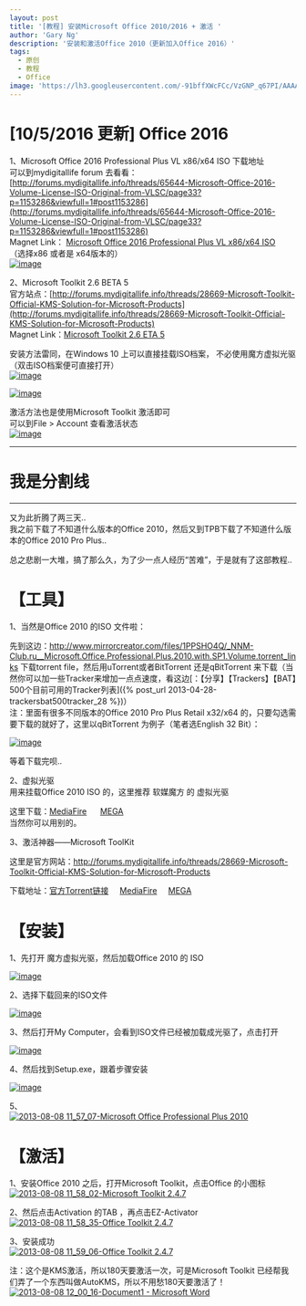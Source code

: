 ```yaml
---
layout: post
title: '[教程] 安装Microsoft Office 2010/2016 + 激活 '
author: 'Gary Ng'
description: '安装和激活Office 2010（更新加入Office 2016）'
tags:
  - 原创
  - 教程
  - Office
image: 'https://lh3.googleusercontent.com/-91bffXWcFCc/VzGNP_q67PI/AAAAAAAAJZQ/wF-JLfi23f8fiqxmvjGNLRlh_wrY7m0mgCHM/s1600/10-05-2016_152458.png'
---
```


# [10/5/2016 更新] Office 2016
1、Microsoft Office 2016 Professional Plus VL x86/x64 ISO 下载地址  
可以到mydigitallife forum 去看看：[http://forums.mydigitallife.info/threads/65644-Microsoft-Office-2016-Volume-License-ISO-Original-from-VLSC/page33?p=1153286&viewfull=1#post1153286](http://forums.mydigitallife.info/threads/65644-Microsoft-Office-2016-Volume-License-ISO-Original-from-VLSC/page33?p=1153286&viewfull=1#post1153286)  
Magnet Link： [
Microsoft Office 2016 Professional Plus VL x86/x64 ISO](magnet:?xt=urn:btih:15B5E810D44F5211FC7DD62845CE8E923F2F467F)  
（选择x86 或者是 x64版本的）  
[![image](https://lh3.googleusercontent.com/-fJulBtK4GwQ/VzGQYLgQQlI/AAAAAAAAJZc/8vM1fK7ZIhkmLaW5HgTB6fu8gqDJilO3gCHM/s800/10-05-2016_153948.png "image")](https://lh3.googleusercontent.com/-fJulBtK4GwQ/VzGQYLgQQlI/AAAAAAAAJZc/8vM1fK7ZIhkmLaW5HgTB6fu8gqDJilO3gCHM/s1600/10-05-2016_153948.png)

2、Microsoft Toolkit 2.6 BETA 5  
官方站点：[http://forums.mydigitallife.info/threads/28669-Microsoft-Toolkit-Official-KMS-Solution-for-Microsoft-Products](http://forums.mydigitallife.info/threads/28669-Microsoft-Toolkit-Official-KMS-Solution-for-Microsoft-Products)  
Magnet Link：[Microsoft Toolkit 2.6 ETA 5](magnet:?xt=urn:btih:IDK76GZ6JUOAOLZ7K3A4ITFOQMHELTKE&dn=Microsoft%20Toolkit%202.6%20BETA%205%20Official%20Torrent&tr=udp%3A%2F%2Fcoppersurfer.tk%3A6969%2Fannounce&tr=http%3A%2F%2Fannounce.torrentsmd.com%3A8080%2Fannounce.php&tr=udp%3A%2F%2Ftracker.istole.it%3A80%2Fannounce&tr=udp%3A%2F%2F12.rarbg.me%3A80%2Fannounce&tr=http%3A%2F%2Ftracker.aletorrenty.pl%3A2710%2Fannounce&tr=udp%3A%2F%2Ftracker.istole.it%3A6969%2Fannounce&tr=udp%3A%2F%2Ftracker.coppersurfer.tk%3A6969&tr=udp%3A%2F%2Fexodus.desync.com%3A6969&tr=udp%3A%2F%2Ftracker.openbittorrent.com%3A80&tr=udp%3A%2F%2Ftracker.publicbt.com%3A80%2Fannounce&tr=udp%3A%2F%2Fwww.eddie4.nl%3A6969%2Fannounce&tr=udp%3A%2F%2F9.rarbg.me%3A2710%2Fannounce&tr=udp%3A%2F%2Fexplodie.org%3A6969%2Fannounce&tr=udp%3A%2F%2F9.rarbg.com%3A2710%2Fannounce&tr=udp%3A%2F%2Ftracker.btzoo.eu%3A80%2Fannounce&tr=udp%3A%2F%2Fopen.demonii.com%3A1337&net=Public&net=I2P&net=Tor)  

安装方法雷同，在Windows 10 上可以直接挂载ISO档案， 不必使用魔方虚拟光驱（双击ISO档案便可直接打开）  
[![image](https://lh3.googleusercontent.com/-aDvtmN2ycdo/VzGNPeTsdeI/AAAAAAAAJZI/lCtj31o6vvc63dYiQr-y3ARC2hLDIObJwCHM/s800/10-05-2016_152156.png "image")](https://lh3.googleusercontent.com/-aDvtmN2ycdo/VzGNPeTsdeI/AAAAAAAAJZI/lCtj31o6vvc63dYiQr-y3ARC2hLDIObJwCHM/s1600/10-05-2016_152156.png)  

[![image](https://lh3.googleusercontent.com/-t54BjvqzuGY/VzGNPebuS2I/AAAAAAAAJZM/pqXhRieE_kQ-pIAFh07YdB4QTiGMMuJJgCHM/s800/10-05-2016_152218.png "image")](https://lh3.googleusercontent.com/-t54BjvqzuGY/VzGNPebuS2I/AAAAAAAAJZM/pqXhRieE_kQ-pIAFh07YdB4QTiGMMuJJgCHM/s1600/10-05-2016_152218.png)  

激活方法也是使用Microsoft Toolkit 激活即可  
可以到File > Account 查看激活状态  
[![image](https://lh3.googleusercontent.com/-91bffXWcFCc/VzGNP_q67PI/AAAAAAAAJZQ/wF-JLfi23f8fiqxmvjGNLRlh_wrY7m0mgCHM/s800/10-05-2016_152458.png "image")](https://lh3.googleusercontent.com/-91bffXWcFCc/VzGNP_q67PI/AAAAAAAAJZQ/wF-JLfi23f8fiqxmvjGNLRlh_wrY7m0mgCHM/s1600/10-05-2016_152458.png)  

----  
# 我是分割线  
----  

又为此折腾了两三天..  
我之前下载了不知道什么版本的Office
2010，然后又到TPB下载了不知道什么版本的Office 2010 Pro Plus..  

总之悲剧一大堆，搞了那么久，为了少一点人经历“苦难”，于是就有了这部教程..  

# 【工具】  
1、当然是Office 2010 的ISO 文件啦：  

先到这边：<http://www.mirrorcreator.com/files/1PPSHO4Q/_NNM-Club.ru__Microsoft.Office.Professional.Plus.2010.with.SP1.Volume.torrent_links>
下载torrent file，然后用uTorrent或者BitTorrent 还是qBitTorrent
来下载（当然你可以加一些Tracker来增加一点点速度，看这边[：【分享】【Trackers】【BAT】500个目前可用的Tracker列表]({% post_url 2013-04-28-trackersbat500tracker_28 %})）  
注：里面有很多不同版本的Office 2010 Pro Plus Retail x32/x64
的，只要勾选需要下载的就好了，这里以qBitTorrent 为例子（笔者选English 32
Bit）：  

[![image](http://lh6.ggpht.com/-9lnLfX5OLJg/UgM8P3QvW-I/AAAAAAAADrU/2rxifxdszco/image_thumb.png?imgmax=800 "image")](http://lh4.ggpht.com/-uW5Fbdmzxw8/UgM8PIecR7I/AAAAAAAADrM/7d2-J-oylzA/s1600-h/image%25255B2%25255D.png)  

等着下载完呗..  

<!-- More -->

2、虚拟光驱  
用来挂载Office 2010 ISO 的，这里推荐 软媒魔方 的 虚拟光驱  

这里下载：[MediaFire](http://www.mediafire.com/download/9q2cb7qpiscp5ks/virtualdrivemaster.exe)     
[MEGA](https://mega.co.nz/#!7ZAniA6I!FrDmZhf5T5IrrmCW113stju_8QwPSOOlJnmYSev8_-o)  
当然你可以用别的。  

3、激活神器——Microsoft ToolKit  

这里是官方网站：<http://forums.mydigitallife.info/threads/28669-Microsoft-Toolkit-Official-KMS-Solution-for-Microsoft-Products>  

下载地址：[官方Torrent链接](magnet:?xt=urn:btih:F79514E32569A53A20BE42F854FC4D17240974D7&dn=Microsoft%20Toolkit%202.4.7%20Official%20Torrent&tr=udp%3a%2f%2ftracker.publicbt.com%3a80&tr=udp%3a%2f%2ftracker.istole.it%3a80%2fannounce&tr=udp%3a%2f%2ftracker.openbittorrent.com%3a80)    
[MediaFire](http://www.mediafire.com/download/kjftx7ouaxrjypx/Microsoft_Toolkit.exe)    
[MEGA](https://mega.co.nz/#!SRo2WaKC!CV1vghSx4JkaVs_H0rtKWROiWI1JQ37IZGvWq9qhnQo)  

# 【安装】  
1、先打开 魔方虚拟光驱，然后加载Office 2010 的 ISO  

[![image](http://lh4.ggpht.com/-IqTRfHwMk6c/UgM8RCV4yOI/AAAAAAAADrk/WrxpX_xpqRA/image_thumb%25255B1%25255D.png?imgmax=800 "image")](http://lh3.ggpht.com/--6sWnv0NdLc/UgM8QbgGzoI/AAAAAAAADrc/MG5TLJn1iUg/s1600-h/image%25255B5%25255D.png)  

2、选择下载回来的ISO文件  

[![image](http://lh4.ggpht.com/-jeFJdskgwN8/UgM8SJgITdI/AAAAAAAADr0/YD3ir9BSVfM/image_thumb%25255B2%25255D.png?imgmax=800 "image")](http://lh4.ggpht.com/-3sX1tS6Tfa8/UgM8RiA-4TI/AAAAAAAADrs/ENffUCwrdhY/s1600-h/image%25255B8%25255D.png)  

3、然后打开My Computer，会看到ISO文件已经被加载成光驱了，点击打开  

[![image](http://lh4.ggpht.com/-bGmzsYZ8hFg/UgM8UHqMWlI/AAAAAAAADsE/5U-StQm0K4o/image_thumb%25255B3%25255D.png?imgmax=800 "image")](http://lh3.ggpht.com/-0PkB26wWEI8/UgM8TolVQ6I/AAAAAAAADr8/JJkX12TVmyo/s1600-h/image%25255B11%25255D.png)  

4、然后找到Setup.exe，跟着步骤安装  

[![image](http://lh6.ggpht.com/-IHR5S6vIVrc/UgM8Vd_FiuI/AAAAAAAADsU/rcDUyDnYpKs/image_thumb%25255B4%25255D.png?imgmax=800 "image")](http://lh5.ggpht.com/-vC_VO9N7dQ4/UgM8Uo9zJCI/AAAAAAAADsM/h8xlDL9FKBk/s1600-h/image%25255B14%25255D.png)  

5、  
[![2013-08-08 11\_57\_07-Microsoft Office Professional Plus
2010](http://lh4.ggpht.com/-o3901zVE2g8/UgM8XFH4beI/AAAAAAAADsk/HumxHd4E5YM/2013-08-08%25252011_57_07-Microsoft%252520Office%252520Professional%252520Plus%2525202010_thumb.png?imgmax=800 "2013-08-08 11_57_07-Microsoft Office Professional Plus 2010")](http://lh3.ggpht.com/-Dy60kBrLbrE/UgM8WfJufTI/AAAAAAAADsc/nElwa9CHSm8/s1600-h/2013-08-08%25252011_57_07-Microsoft%252520Office%252520Professional%252520Plus%2525202010%25255B2%25255D.png)  

# 【激活】  
1、安装Office 2010 之后，打开Microsoft Toolkit，点击Office 的小图标  
[![2013-08-08 11\_58\_02-Microsoft Toolkit
2.4.7](http://lh5.ggpht.com/-yRNvCkTPh40/UgM8YXAUQlI/AAAAAAAADs0/eiZhFdsC0V0/2013-08-08%25252011_58_02-Microsoft%252520Toolkit%2525202.4.7_thumb.png?imgmax=800 "2013-08-08 11_58_02-Microsoft Toolkit 2.4.7")](http://lh6.ggpht.com/-jya_id4V750/UgM8XoTAoZI/AAAAAAAADss/_grs0Qy6TR8/s1600-h/2013-08-08%25252011_58_02-Microsoft%252520Toolkit%2525202.4.7%25255B2%25255D.png)  

2、然后点击Activation 的TAB ，再点击EZ-Activator  
[![2013-08-08 11\_58\_35-Office Toolkit
2.4.7](http://lh4.ggpht.com/-TTylY3b_kBc/UgM8ZjQOpqI/AAAAAAAADtE/ZFgrDZTjSaU/2013-08-08%25252011_58_35-Office%252520Toolkit%2525202.4.7_thumb%25255B1%25255D.png?imgmax=800 "2013-08-08 11_58_35-Office Toolkit 2.4.7")](http://lh3.ggpht.com/-hnZ2Xnee_PA/UgM8YyLM1cI/AAAAAAAADs8/ASU5k9TaEks/s1600-h/2013-08-08%25252011_58_35-Office%252520Toolkit%2525202.4.7%25255B5%25255D.png)  

3、安装成功  
[![2013-08-08 11\_59\_06-Office Toolkit
2.4.7](http://lh4.ggpht.com/-KPnoX7_m1sU/UgM8a7_dQRI/AAAAAAAADtU/XN5b2I8AN2U/2013-08-08%25252011_59_06-Office%252520Toolkit%2525202.4.7_thumb.png?imgmax=800 "2013-08-08 11_59_06-Office Toolkit 2.4.7")](http://lh6.ggpht.com/-_Q9ynWh-9Sc/UgM8aIYWboI/AAAAAAAADtM/m8AuNL54qi8/s1600-h/2013-08-08%25252011_59_06-Office%252520Toolkit%2525202.4.7%25255B2%25255D.png)  

注：这个是KMS激活，所以180天要激活一次，可是Microsoft Toolkit
已经帮我们弄了一个东西叫做AutoKMS，所以不用愁180天要激活了！  
[![2013-08-08 12\_00\_16-Document1 - Microsoft
Word](http://lh6.ggpht.com/-qJ2t4n4YKrI/UgM8cutgtbI/AAAAAAAADtk/vG2ZE1p_x9E/2013-08-08%25252012_00_16-Document1%252520-%252520Microsoft%252520Word_thumb.png?imgmax=800 "2013-08-08 12_00_16-Document1 - Microsoft Word")](http://lh6.ggpht.com/-lKExVCB9hP4/UgM8bhgA2EI/AAAAAAAADtc/tALJjyInyTw/s1600-h/2013-08-08%25252012_00_16-Document1%252520-%252520Microsoft%252520Word%25255B2%25255D.png)
